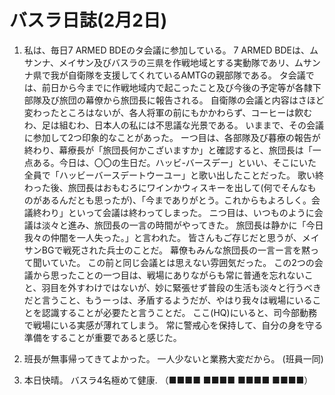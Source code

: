 # バスラ日誌(2月2日)

1. 私は、毎日7 ARMED BDEのタ会議に参加している。
   7 ARMED BDEは、ムサンナ、メイサン及びバスラの三県を作戦地域とする実動隊であリ、ムサンナ県で我が自衛隊を支援してくれているAMTGの親部隊である。
   タ会議では、前日から今までに作戦地域内で起こったこと及び今後の予定等が各隸下部隊及び旅団の幕僚から旅団長に報告される。
   自衛隊の会議と内容はさほど変わったところはないが、各人将軍の前にもかかわらず、コーヒーは飮むわ、足は組むわ、日本人の私には不思議な光景である。
   いままで、その会議に参加して2つ印象的なことがあった。
   ーつ目は、各部隊及び暮療の報告が終わり、幕療長が「旅団長何かこざいますか」と確認すると、旅団長は「一点ある。今日は、〇〇の生日だ。ハッビ-バースデー」といい、そこにいた全員で「ハッビーバースデートウーユー」と歌い出したことだった。
   歌い終わった後、旅団長はおもむろにワインかウィスキーを出して(何でそんなものがあるんだとも思ったが)、「今までありがとう。これからもよろしく。会議終わり」といって会議は終わってしまった。
   ニつ目は、いつものように会議は淡々と進み、旅団長の一言の時間がやってきた。
   旅団長は静かに「今日我々の仲闇を一人失った。」と言われた。
   皆さんもご存じだと思うが、メイサンBGで戦死された兵士のことだ。
   幕僚もみんな旅団長の一言ー言を黙って聞いていた。
   この前と同じ会議とは思えない雰囲気だった。
   この2つの会議から思ったことの一つ目は、戦場にありながらも常に普通を忘れないこと、羽目を外すわけではないが、妙に緊張せず普段の生活も淡々と行うべきだと言うこと、もうーっは、矛盾するようだが、やはり我々は戦場にいることを認識することが必要たと言うことだ。
   ここ(HQ)にいると、司今部動務で戦場にいる実感が薄れてしまう。
   常に警戒心を保持して、自分の身を守る準備をすることが重要であると感じた。

2. 班長が無事帰ってきてよかった。
   一人少ないと業務大変だから。
   (班員一同)

3. 本日快晴。
   バスラ4名極めて健康.
   （■■■■ ■■■■ ■■■■ ■■■■）
